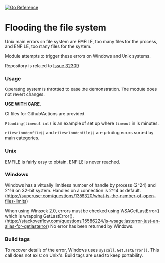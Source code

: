 [![Go Reference](https://pkg.go.dev/badge/iwdgo/filesflood.svg)](https://pkg.go.dev/iwdgo/filesflood)

# Flooding the file system

Unix main errors on file system are EMFILE, too many files for the process, and ENFILE, too many files for the system.

Module attempts to trigger these errors on Windows and Unix systems.

Repository is related to [Issue 32309](https://github.com/golang/go/issues/32309)

### Usage

Operating system is throttled to ease the demonstration. The module does not revert changes.

**USE WITH CARE**.

CI files for Github/Actions are provided.

`Flooding(timeout int)` is an example of set up where `timeout` in is minutes.

`FilesFloodEmfile()` and `FilesFloodEnfile()` are printing errors sorted by main categories.

### Unix

EMFILE is fairly easy to obtain. ENFILE is never reached.

### Windows

Windows has a virtually limitless number of handle by process (2^24) and 2^16 on 32-bit system.
Handles on a connection is 2^14 as default.
(https://superuser.com/questions/1356320/what-is-the-number-of-open-files-limits)

When using Winsock 2.0, errors must be checked using WSAGetLastError() which is wrapping GetLastError().
(https://stackoverflow.com/questions/15586224/is-wsagetlasterror-just-an-alias-for-getlasterror)
No error has been returned by Windows.

### Build tags

To recover details of the error, Windows uses `syscall.GetLastError()`. This call does not
exist on Unix's. Build tags are used to keep portability.
